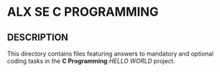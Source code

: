 ALX SE C PROGRAMMING
====================

DESCRIPTION
-----------

This directory contains files featuring answers to mandatory and optional coding tasks in the **C Programming** *HELLO WORLD* project.

